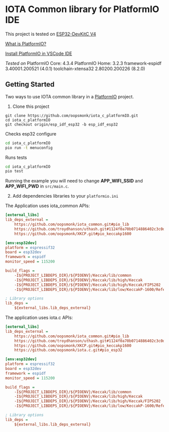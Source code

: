 # IOTA Common library for PlatformIO IDE  

This project is tested on [ESP32-DevKitC V4](https://docs.espressif.com/projects/esp-idf/en/latest/hw-reference/get-started-devkitc.html#functional-description) 

[What is PlatformIO?](https://docs.platformio.org/en/latest/what-is-platformio.html)  

[Install PlatformIO in VSCode IDE](https://docs.platformio.org/en/latest/ide/vscode.html#platformio-ide-for-vscode)  

*Tested on*
PlatformIO Core: 4.3.4
PlatformIO Home: 3.2.3
framework-espidf 3.40001.200521 (4.0.1)
toolchain-xtensa32 2.80200.200226 (8.2.0)

## Getting Started  

Two ways to use IOTA common library in a [PlatformIO](https://platformio.org/) project. 

1. Clone this project

```
git clone https://github.com/oopsmonk/iota_c_platformIO.git 
cd iota_c_platformIO
git checkout origin/esp_idf_esp32 -b esp_idf_esp32
```

Checks esp32 configure

```bash
cd iota_c_platformIO
pio run -t menuconfig
```

Runs tests  

```bash
cd iota_c_platformIO
pio test
```

Running the example you will need to change **APP_WIFI_SSID** and **APP_WIFI_PWD** in `src/main.c`.

2. Add dependencies libraries to your `platformio.ini`

The Application uses iota_common APIs:

```ini
[external_libs]
lib_deps_external =
    https://github.com/oopsmonk/iota_common.git#pio_lib
    https://github.com/troydhanson/uthash.git#1124f0a70b0714886402c3c0df03d037e3c4d57a
    https://github.com/oopsmonk/XKCP.git#pio_keccakp1600

[env:esp32dev]
platform = espressif32
board = esp32dev
framework = espidf
monitor_speed = 115200

build_flags =
    -I${PROJECT_LIBDEPS_DIR}/${PIOENV}/Keccak/lib/common
    -I${PROJECT_LIBDEPS_DIR}/${PIOENV}/Keccak/lib/high/Keccak
    -I${PROJECT_LIBDEPS_DIR}/${PIOENV}/Keccak/lib/high/Keccak/FIPS202
    -I${PROJECT_LIBDEPS_DIR}/${PIOENV}/Keccak/lib/low/KeccakP-1600/Reference

; Library options
lib_deps =
    ${external_libs.lib_deps_external}
```

The application uses iota.c APIs:

```ini
[external_libs]
lib_deps_external =
    https://github.com/oopsmonk/iota_common.git#pio_lib
    https://github.com/troydhanson/uthash.git#1124f0a70b0714886402c3c0df03d037e3c4d57a
    https://github.com/oopsmonk/XKCP.git#pio_keccakp1600
    https://github.com/oopsmonk/iota.c.git#pio_esp32

[env:esp32dev]
platform = espressif32
board = esp32dev
framework = espidf
monitor_speed = 115200

build_flags =
    -I${PROJECT_LIBDEPS_DIR}/${PIOENV}/Keccak/lib/common
    -I${PROJECT_LIBDEPS_DIR}/${PIOENV}/Keccak/lib/high/Keccak
    -I${PROJECT_LIBDEPS_DIR}/${PIOENV}/Keccak/lib/high/Keccak/FIPS202
    -I${PROJECT_LIBDEPS_DIR}/${PIOENV}/Keccak/lib/low/KeccakP-1600/Reference

; Library options
lib_deps =
    ${external_libs.lib_deps_external}
```